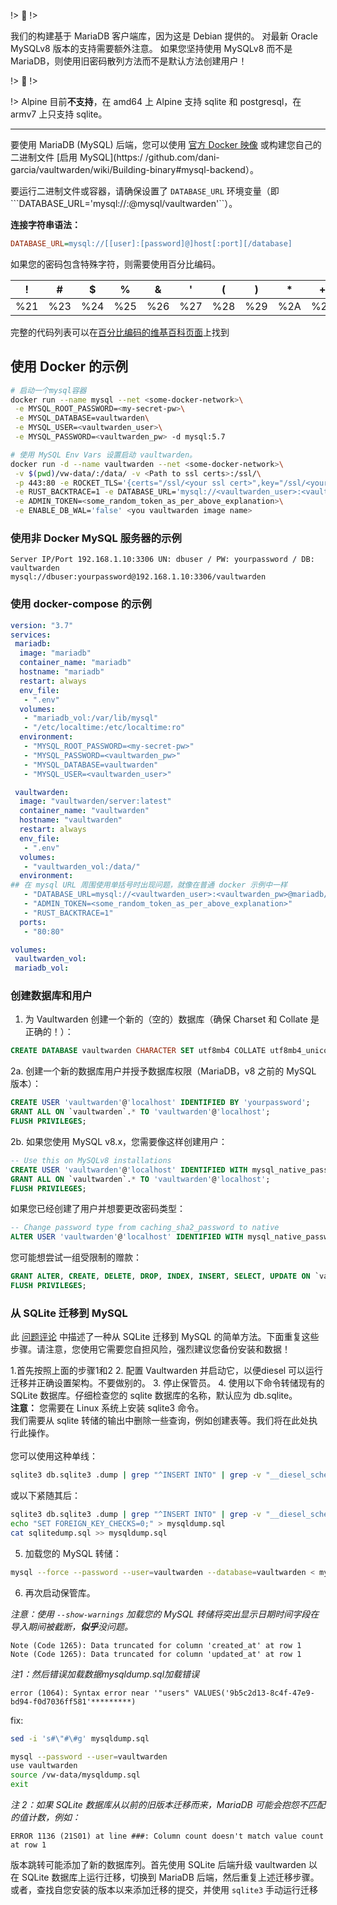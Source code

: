!>  :poop: !> 

我们的构建基于 MariaDB 客户端库，因为这是 Debian 提供的。
对最新 Oracle MySQLv8 版本的支持需要额外注意。
如果您坚持使用 MySQLv8 而不是 MariaDB，则使用旧密码散列方法而不是默认方法创建用户！

!>  :poop: !> 

!>  Alpine 目前**不支持**，在 amd64 上 Alpine 支持 sqlite 和 postgresql，在 armv7 上只支持 sqlite。

---

要使用 MariaDB (MySQL) 后端，您可以使用 [官方 Docker 映像](https://hub.docker.com/r/vaultwarden/server) 或构建您自己的二进制文件 [启用 MySQL](https:/ /github.com/dani-garcia/vaultwarden/wiki/Building-binary#mysql-backend）。

要运行二进制文件或容器，请确保设置了 ```DATABASE_URL``` 环境变量（即```DATABASE_URL='mysql://<user>:<password>@mysql/vaultwarden'``）。

**连接字符串语法：**
```ini
DATABASE_URL=mysql://[[user]:[password]@]host[:port][/database]
```
如果您的密码包含特殊字符，则需要使用百分比编码。

| ! | # | $ | % | & | ' | ( | ) | * | + | , | / | : | ; | = | ? | @ | [ | ] |
|---|---|---|---|---|---|---|---|---|---|---|---|---|---|---|---|---|---|---|
| %21 | %23 | %24 | %25 | %26 | %27 | %28 | %29 | %2A | %2B | %2C | %2F | %3A | %3B | %3D | %3F | %40 | %5B | %5D |

完整的代码列表可以在[百分比编码的维基百科页面](https://en.wikipedia.org/wiki/Percent-encoding#Percent-encoding_reserved_characters)上找到

## 使用 Docker 的示例

```bash
# 启动一个mysql容器
docker run --name mysql --net <some-docker-network>\
 -e MYSQL_ROOT_PASSWORD=<my-secret-pw>\
 -e MYSQL_DATABASE=vaultwarden\
 -e MYSQL_USER=<vaultwarden_user>\
 -e MYSQL_PASSWORD=<vaultwarden_pw> -d mysql:5.7

# 使用 MySQL Env Vars 设置启动 vaultwarden。
docker run -d --name vaultwarden --net <some-docker-network>\
 -v $(pwd)/vw-data/:/data/ -v <Path to ssl certs>:/ssl/\
 -p 443:80 -e ROCKET_TLS='{certs="/ssl/<your ssl cert>",key="/ssl/<your ssl key>"}'\
 -e RUST_BACKTRACE=1 -e DATABASE_URL='mysql://<vaultwarden_user>:<vaultwarden_pw>@mysql/vaultwarden'\
 -e ADMIN_TOKEN=<some_random_token_as_per_above_explanation>\
 -e ENABLE_DB_WAL='false' <you vaultwarden image name>
```

### 使用非 Docker MySQL 服务器的示例

```
Server IP/Port 192.168.1.10:3306 UN: dbuser / PW: yourpassword / DB: vaultwarden
mysql://dbuser:yourpassword@192.168.1.10:3306/vaultwarden
```

### 使用 docker-compose 的示例

```yaml
version: "3.7"
services:
 mariadb:
  image: "mariadb"
  container_name: "mariadb"
  hostname: "mariadb"
  restart: always
  env_file:
   - ".env"
  volumes:
   - "mariadb_vol:/var/lib/mysql"
   - "/etc/localtime:/etc/localtime:ro"
  environment:
   - "MYSQL_ROOT_PASSWORD=<my-secret-pw>"
   - "MYSQL_PASSWORD=<vaultwarden_pw>"
   - "MYSQL_DATABASE=vaultwarden"
   - "MYSQL_USER=<vaultwarden_user>"

 vaultwarden:
  image: "vaultwarden/server:latest"
  container_name: "vaultwarden"
  hostname: "vaultwarden"
  restart: always
  env_file:
   - ".env"
  volumes:
   - "vaultwarden_vol:/data/"
  environment:
## 在 mysql URL 周围使用单括号时出现问题，就像在普通 docker 示例中一样 
   - "DATABASE_URL=mysql://<vaultwarden_user>:<vaultwarden_pw>@mariadb/vaultwarden"
   - "ADMIN_TOKEN=<some_random_token_as_per_above_explanation>"
   - "RUST_BACKTRACE=1"
  ports:
   - "80:80"

volumes:
 vaultwarden_vol:
 mariadb_vol:
```

### 创建数据库和用户

1. 为 Vaultwarden 创建一个新的（空的）数据库（确保 Charset 和 Collat​​e 是正确的！）：
```sql
CREATE DATABASE vaultwarden CHARACTER SET utf8mb4 COLLATE utf8mb4_unicode_ci;
```

2a. 创建一个新的数据库用户并授予数据库权限（MariaDB，v8 之前的 MySQL 版本）：
```sql
CREATE USER 'vaultwarden'@'localhost' IDENTIFIED BY 'yourpassword';
GRANT ALL ON `vaultwarden`.* TO 'vaultwarden'@'localhost';
FLUSH PRIVILEGES;
```

2b. 如果您使用 MySQL v8.x，您需要像这样创建用户：
```sql
-- Use this on MySQLv8 installations
CREATE USER 'vaultwarden'@'localhost' IDENTIFIED WITH mysql_native_password BY 'yourpassword';
GRANT ALL ON `vaultwarden`.* TO 'vaultwarden'@'localhost';
FLUSH PRIVILEGES;
```
如果您已经创建了用户并想要更改密码类型：
```sql
-- Change password type from caching_sha2_password to native
ALTER USER 'vaultwarden'@'localhost' IDENTIFIED WITH mysql_native_password BY 'yourpassword';
```

您可能想尝试一组受限制的赠款：
```sql
GRANT ALTER, CREATE, DELETE, DROP, INDEX, INSERT, SELECT, UPDATE ON `vaultwarden`.* TO 'vaultwarden'@'localhost';
FLUSH PRIVILEGES;
```

### 从 SQLite 迁移到 MySQL

此 [问题评论](https://github.com/dani-garcia/vaultwarden/issues/497#issuecomment-511827057) 中描述了一种从 SQLite 迁移到 MySQL 的简单方法。下面重复这些步骤。请注意，您使用它需要您自担风险，强烈建议您备份安装和数据！

1.首先按照上面的步骤1和2
2. 配置 Vaultwarden 并启动它，以便diesel 可以运行迁移并正确设置架构。不要做别的。
3. 停止保管员。
4. 使用以下命令转储现有的 SQLite 数据库。仔细检查您的 sqlite 数据库的名称，默认应为 db.sqlite。<br>
**注意：** 您需要在 Linux 系统上安装 sqlite3 命令。<br>
我们需要从 sqlite 转储的输出中删除一些查询，例如创建表等。我们将在此处执行此操作。<br><br>
您可以使用这种单线：

```bash
sqlite3 db.sqlite3 .dump | grep "^INSERT INTO" | grep -v "__diesel_schema_migrations" > sqlitedump.sql ; echo -ne "SET FOREIGN_KEY_CHECKS=0;\n$(cat sqlitedump.sql)" > mysqldump.sql
```
或以下紧随其后：
```bash
sqlite3 db.sqlite3 .dump | grep "^INSERT INTO" | grep -v "__diesel_schema_migrations" > sqlitedump.sql
echo "SET FOREIGN_KEY_CHECKS=0;" > mysqldump.sql
cat sqlitedump.sql >> mysqldump.sql
```
5. 加载您的 MySQL 转储：
```bash
mysql --force --password --user=vaultwarden --database=vaultwarden < mysqldump.sql
```
6. 再次启动保管库。

*注意：使用 ```--show-warnings``` 加载您的 MySQL 转储将突出显示日期时间字段在导入期间被截断，**似乎**没问题。*
```
Note (Code 1265): Data truncated for column 'created_at' at row 1
Note (Code 1265): Data truncated for column 'updated_at' at row 1
```

*注1：然后错误加载数据mysqldump.sql加载错误*
```
error (1064): Syntax error near '"users" VALUES('9b5c2d13-8c4f-47e9-bd94-f0d7036ff581'*********)
```
fix:
```bash
sed -i 's#\"#\#g' mysqldump.sql
```
```bash
mysql --password --user=vaultwarden
use vaultwarden
source /vw-data/mysqldump.sql
exit
```

*注 2：如果 SQLite 数据库从以前的旧版本迁移而来，MariaDB 可能会抱怨不匹配的值计数，例如：*
```
ERROR 1136 (21S01) at line ###: Column count doesn't match value count at row 1
```
版本跳转可能添加了新的数据库列。首先使用 SQLite 后端升级 vaultwarden 以在 SQLite 数据库上运行迁移，切换到 MariaDB 后端，然后重复上述迁移步骤。或者，查找自您安装的版本以来添加迁移的提交，并使用 `sqlite3` 手动运行迁移
